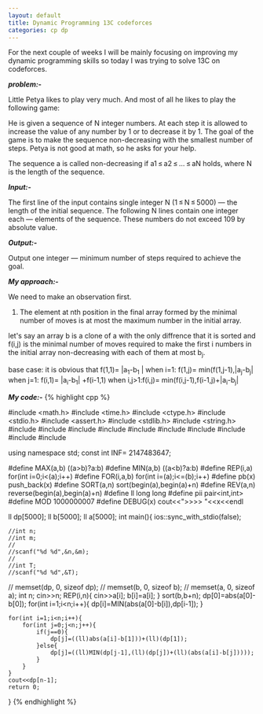 ```yaml
---
layout: default
title: Dynamic Programming 13C codeforces
categories: cp dp
---
```


For the next couple of weeks I will be mainly focusing on improving my dynamic programming skills so today
I was trying to solve 13C on codeforces.

<b><i>problem:-</i></b>

Little Petya likes to play very much. And most of all he likes to play the following game:

He is given a sequence of N integer numbers. At each step it is allowed to increase the value of any number by 1 or to decrease it by 1. The goal of the game is to make the sequence non-decreasing with the smallest number of steps. Petya is not good at math, so he asks for your help.

The sequence a is called non-decreasing if a1 ≤ a2 ≤ ... ≤ aN holds, where N is the length of the sequence.

<b><i>Input:-</i></b>

The first line of the input contains single integer N (1 ≤ N ≤ 5000) — the length of the initial sequence. The following N lines contain one integer each — elements of the sequence. These numbers do not exceed 109 by absolute value.

<b><i>Output:-</i></b>

Output one integer — minimum number of steps required to achieve the goal.

<b><i>My approach:-</i></b>

We need to make an observation first.

1) The element at nth position in the final array formed by the minimal number of moves is at most the maximum number in the initial array.

let's say an array b is a clone of a with the only diffrence that it is sorted and f(i,j) is the minimal number of moves required to make the first i numbers in the initial array non-decreasing with each of them at most b<sub>j</sub>.

base case: it is obvious that f(1,1)= &#124;a<sub>1</sub>-b<sub>1</sub> &#124;
when i=1: f(1,j)= min(f(1,j-1),&#124;a<sub>j</sub>-b<sub>j</sub>&#124;
when j=1: f(i,1)= &#124;a<sub>i</sub>-b<sub>1</sub>&#124; +f(i-1,1)
when i,j>1:f(i,j)= min(f(i,j-1),f(i-1,j)+&#124;a<sub>i</sub>-b<sub>j</sub>&#124;

<b><i>My code:-</i></b>
{% highlight cpp %}

#include <math.h>
#include <time.h>
#include <ctype.h>
#include <stdio.h>
#include <assert.h>
#include <stdlib.h>
#include <string.h>
#include <map>
#include <set>
#include <deque>
#include <queue>
#include <stack>
#include <bitset>
#include <string>
#include <vector>
#include <iostream>
#include <algorithm>
 
using namespace std;
const int INF= 2147483647;

#define MAX(a,b) ((a>b)?a:b)
#define MIN(a,b) ((a<b)?a:b)
#define REP(i,a) for(int i=0;i<(a);i++)
#define FOR(i,a,b) for(int i=(a);i<=(b);i++)
#define pb(x) push_back(x)
#define SORT(a,n) sort(begin(a),begin(a)+n)
#define REV(a,n) reverse(begin(a),begin(a)+n)
#define ll long long
#define pii pair<int,int>
#define MOD 1000000007
#define DEBUG(x) cout<<">>>> "<<x<<endl
 

ll dp[5000];
ll b[5000];
ll a[5000];
int main(){
	ios::sync_with_stdio(false);

	//int n;
	//int m;
	//
	//scanf("%d %d",&n,&m);
	//
	//int T;
	//scanf("%d %d",&T);
//	memset(dp, 0, sizeof dp);
//	memset(b, 0, sizeof b);
//	memset(a, 0, sizeof a);
	int n;
	cin>>n;
	REP(i,n){
		cin>>a[i];
		b[i]=a[i];
	}
	sort(b,b+n);
	dp[0]=abs(a[0]-b[0]);
	for(int i=1;i<n;i++){
		dp[i]=MIN(abs(a[0]-b[i]),dp[i-1]);
	}

	for(int i=1;i<n;i++){
		for(int j=0;j<n;j++){
			if(j==0){
				dp[j]=((ll)abs(a[i]-b[1]))+(ll)(dp[1]);
			}else{
				dp[j]=((ll)MIN(dp[j-1],(ll)(dp[j])+(ll)(abs(a[i]-b[j]))));
			}
		}
	}
	cout<<dp[n-1];
	return 0;
}
{% endhighlight %}

